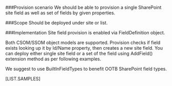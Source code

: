 ﻿<properties 
	pageTitle="FieldDefinition" 
    pageName="FieldDefinition"
        parentPageId="spmeta2/definitions/sharepoint-foundation"
/>

###Provision scenario
We should be able to provision a single SharePoint site field as well as set of fields by given properties.

###Scope
Should be deployed under site or list.

###Implementation
Site field provision is enabled via FieldDefinition object.

Both CSOM/SSOM object models are supported. Provision checks if field exists looking up it by Id/Name property, then creates a new site field. You can deploy either single site field or a set of the field using AddField() extension method as per following examples.

We suggest to use BuiltInFieldTypes to benefit OOTB SharePoint field types.

[LIST.SAMPLES]